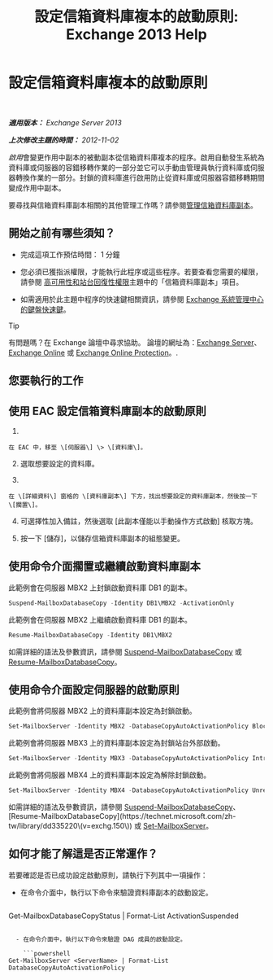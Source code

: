 ﻿---
title: '設定信箱資料庫複本的啟動原則: Exchange 2013 Help'
TOCTitle: 設定信箱資料庫複本的啟動原則
ms:assetid: 6b37ed6e-2e36-4688-b485-8fdbb8193ec8
ms:mtpsurl: https://technet.microsoft.com/zh-tw/library/Dd298046(v=EXCHG.150)
ms:contentKeyID: 50473400
ms.date: 05/21/2018
mtps_version: v=EXCHG.150
ms.translationtype: MT
---

# 設定信箱資料庫複本的啟動原則

 

_**適用版本：** Exchange Server 2013_

_**上次修改主題的時間：** 2012-11-02_

*啟用*會變更作用中副本的被動副本從信箱資料庫複本的程序。啟用自動發生系統為資料庫或伺服器的容錯移轉作業的一部分並它可以手動由管理員執行資料庫或伺服器轉換作業的一部分。封鎖的資料庫進行啟用防止從資料庫或伺服器容錯移轉期間變成作用中副本。

要尋找與信箱資料庫副本相關的其他管理工作嗎？請參閱[管理信箱資料庫副本](managing-mailbox-database-copies-exchange-2013-help.md)。

## 開始之前有哪些須知？

  - 完成這項工作預估時間： 1 分鐘

  - 您必須已獲指派權限，才能執行此程序或這些程序。若要查看您需要的權限，請參閱 [高可用性和站台回復性權限](high-availability-and-site-resilience-permissions-exchange-2013-help.md)主題中的「信箱資料庫副本」項目。

  - 如需適用於此主題中程序的快速鍵相關資訊，請參閱 [Exchange 系統管理中心的鍵盤快速鍵](keyboard-shortcuts-in-the-exchange-admin-center-exchange-online-protection-help.md)。


> [!TIP]  
> 有問題嗎？在 Exchange 論壇中尋求協助。 論壇的網址為：<a href="https://go.microsoft.com/fwlink/p/?linkid=60612">Exchange Server</a>、 <a href="https://go.microsoft.com/fwlink/p/?linkid=267542">Exchange Online</a> 或 <a href="https://go.microsoft.com/fwlink/p/?linkid=285351">Exchange Online Protection</a>。.




## 您要執行的工作

## 使用 EAC 設定信箱資料庫副本的啟動原則

1.  
    
    在 EAC 中，移至 \[伺服器\] \> \[資料庫\]。

2.  選取想要設定的資料庫。

3.  
    
    在 \[詳細資料\] 窗格的 \[資料庫副本\] 下方，找出想要設定的資料庫副本，然後按一下 \[擱置\]。

4.  可選擇性加入備註，然後選取 \[此副本僅能以手動操作方式啟動\] 核取方塊。

5.  按一下 \[儲存\]，以儲存信箱資料庫副本的組態變更。

## 使用命令介面擱置或繼續啟動資料庫副本

此範例會在伺服器 MBX2 上封鎖啟動資料庫 DB1 的副本。

```powershell
Suspend-MailboxDatabaseCopy -Identity DB1\MBX2 -ActivationOnly
```

此範例會在伺服器 MBX2 上繼續啟動資料庫 DB1 的副本。

```powershell
Resume-MailboxDatabaseCopy -Identity DB1\MBX2
```

如需詳細的語法及參數資訊，請參閱 [Suspend-MailboxDatabaseCopy](https://technet.microsoft.com/zh-tw/library/dd351074\(v=exchg.150\)) 或 [Resume-MailboxDatabaseCopy](https://technet.microsoft.com/zh-tw/library/dd335220\(v=exchg.150\))。

## 使用命令介面設定伺服器的啟動原則

此範例會將伺服器 MBX2 上的資料庫副本設定為封鎖啟動。

```powershell
Set-MailboxServer -Identity MBX2 -DatabaseCopyAutoActivationPolicy Blocked
```

此範例會將伺服器 MBX3 上的資料庫副本設定為封鎖站台外部啟動。

```powershell
Set-MailboxServer -Identity MBX3 -DatabaseCopyAutoActivationPolicy IntrasiteOnly
```

此範例會將伺服器 MBX4 上的資料庫副本設定為解除封鎖啟動。

```powershell
Set-MailboxServer -Identity MBX4 -DatabaseCopyAutoActivationPolicy Unrestricted
```

如需詳細的語法及參數資訊，請參閱 [Suspend-MailboxDatabaseCopy](https://technet.microsoft.com/zh-tw/library/dd351074\(v=exchg.150\))、[Resume-MailboxDatabaseCopy](https://technet.microsoft.com/zh-tw/library/dd335220\(v=exchg.150\)) 或 [Set-MailboxServer](https://technet.microsoft.com/zh-tw/library/aa998651\(v=exchg.150\))。

## 如何才能了解這是否正常運作？

若要確認是否已成功設定啟動原則，請執行下列其中一項操作：

  - 在命令介面中，執行以下命令來驗證資料庫副本的啟動設定。
    
    ```powershell
Get-MailboxDatabaseCopyStatus <DatabaseCopyName> | Format-List ActivationSuspended
```

  - 在命令介面中，執行以下命令來驗證 DAG 成員的啟動設定。
    
    ```powershell
Get-MailboxServer <ServerName> | Format-List DatabaseCopyAutoActivationPolicy
```

